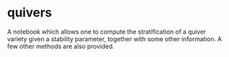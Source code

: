 # quivers

A notebook which allows one to compute the stratification of a quiver variety given a stability parameter, together with some other information. 
A few other methods are also provided. 
